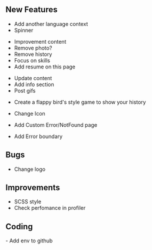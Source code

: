 ## New Features

<General>

- Add another language context
- Spinner

<About>

- Improvement content
- Remove photo?
- Remove history
- Focus on skills
- Add resume on this page

<Jobs>

- Update content
- Add info section
- Post gifs 

<History>

- Create a flappy bird's style game to show your history

<Main>

- Change Icon

<ErrorPage>

- Add Custom Error/NotFound page

<ErrorBoundary>

- Add Error boundary

## Bugs

<General>

- Change logo

## Improvements

- SCSS style
- Check perfomance in profiler


## Coding 

<Contact>
    - Add env to github


